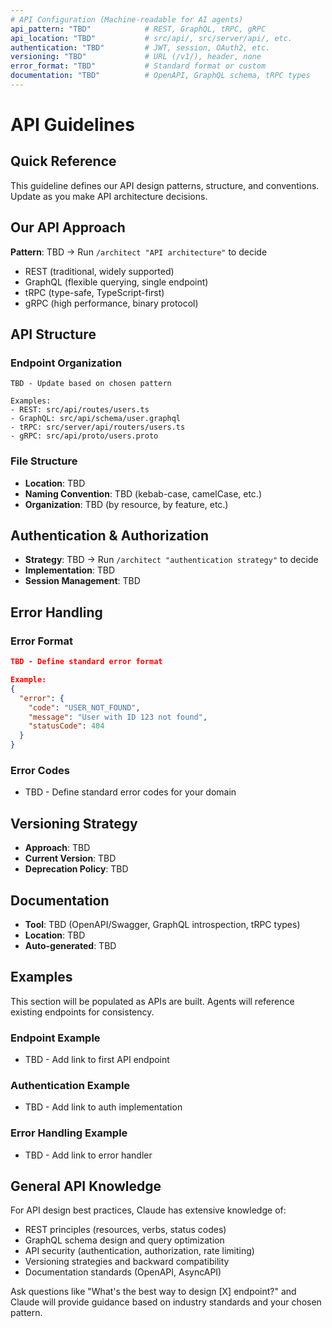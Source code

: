 ```yaml
---
# API Configuration (Machine-readable for AI agents)
api_pattern: "TBD"            # REST, GraphQL, tRPC, gRPC
api_location: "TBD"           # src/api/, src/server/api/, etc.
authentication: "TBD"         # JWT, session, OAuth2, etc.
versioning: "TBD"             # URL (/v1/), header, none
error_format: "TBD"           # Standard format or custom
documentation: "TBD"          # OpenAPI, GraphQL schema, tRPC types
---
```


# API Guidelines

## Quick Reference

This guideline defines our API design patterns, structure, and conventions. Update as you make API architecture decisions.

## Our API Approach

**Pattern**: TBD → Run `/architect "API architecture"` to decide

- REST (traditional, widely supported)
- GraphQL (flexible querying, single endpoint)
- tRPC (type-safe, TypeScript-first)
- gRPC (high performance, binary protocol)

## API Structure

### Endpoint Organization
```
TBD - Update based on chosen pattern

Examples:
- REST: src/api/routes/users.ts
- GraphQL: src/api/schema/user.graphql
- tRPC: src/server/api/routers/users.ts
- gRPC: src/api/proto/users.proto
```

### File Structure
- **Location**: TBD
- **Naming Convention**: TBD (kebab-case, camelCase, etc.)
- **Organization**: TBD (by resource, by feature, etc.)

## Authentication & Authorization

- **Strategy**: TBD → Run `/architect "authentication strategy"` to decide
- **Implementation**: TBD
- **Session Management**: TBD

## Error Handling

### Error Format
```json
TBD - Define standard error format

Example:
{
  "error": {
    "code": "USER_NOT_FOUND",
    "message": "User with ID 123 not found",
    "statusCode": 404
  }
}
```

### Error Codes
- TBD - Define standard error codes for your domain

## Versioning Strategy

- **Approach**: TBD
- **Current Version**: TBD
- **Deprecation Policy**: TBD

## Documentation

- **Tool**: TBD (OpenAPI/Swagger, GraphQL introspection, tRPC types)
- **Location**: TBD
- **Auto-generated**: TBD

## Examples

This section will be populated as APIs are built. Agents will reference existing endpoints for consistency.

### Endpoint Example
- TBD - Add link to first API endpoint

### Authentication Example
- TBD - Add link to auth implementation

### Error Handling Example
- TBD - Add link to error handler

## General API Knowledge

For API design best practices, Claude has extensive knowledge of:
- REST principles (resources, verbs, status codes)
- GraphQL schema design and query optimization
- API security (authentication, authorization, rate limiting)
- Versioning strategies and backward compatibility
- Documentation standards (OpenAPI, AsyncAPI)

Ask questions like "What's the best way to design [X] endpoint?" and Claude will provide guidance based on industry standards and your chosen pattern.

